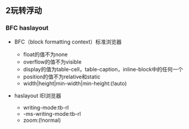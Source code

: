 ##	2玩转浮动

###	BFC haslayout

- BFC（block formatting context）标准浏览器
  - float的值不为none
  - overflow的值不为visible
  - display的值为table-cell，table-caption，inline-block中的任何一个
  - position的值不为relative和static
  - width|height|min-width|min-height:(!auto)

- haslayout IEl浏览器

  - writing-mode:tb-rl
  - -ms-writing-mode:tb-rl
  - zoom:(!normal)

  

